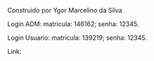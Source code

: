 Construido por Ygor Marcelino da Silva

Login ADM: matricula: 146162; senha: 12345.

Login Usuario: matricula: 139219; senha: 12345.

Link: 


